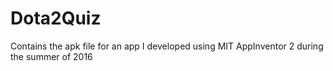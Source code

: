 # Dota2Quiz
Contains the apk file for an app I developed using MIT AppInventor 2 during the summer of 2016


